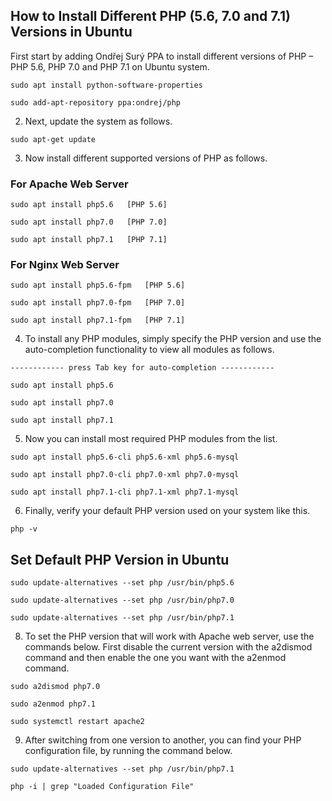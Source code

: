 
## How to Install Different PHP (5.6, 7.0 and 7.1) Versions in Ubuntu

First start by adding Ondřej Surý PPA to install different versions of PHP – PHP 5.6, PHP 7.0 and PHP 7.1 on Ubuntu system.

`sudo apt install python-software-properties`

`sudo add-apt-repository ppa:ondrej/php`

2. Next, update the system as follows.

`sudo apt-get update`

3. Now install different supported versions of PHP as follows.

### For Apache Web Server

`sudo apt install php5.6   [PHP 5.6]`

`sudo apt install php7.0   [PHP 7.0]`

`sudo apt install php7.1   [PHP 7.1]`

### For Nginx Web Server

`sudo apt install php5.6-fpm   [PHP 5.6]`

`sudo apt install php7.0-fpm   [PHP 7.0]`

`sudo apt install php7.1-fpm   [PHP 7.1]`

4. To install any PHP modules, simply specify the PHP version and use the auto-completion functionality to view all modules as follows.

`------------ press Tab key for auto-completion ------------ `

`sudo apt install php5.6`

`sudo apt install php7.0`

`sudo apt install php7.1`


5. Now you can install most required PHP modules from the list.

`sudo apt install php5.6-cli php5.6-xml php5.6-mysql`

`sudo apt install php7.0-cli php7.0-xml php7.0-mysql `

`sudo apt install php7.1-cli php7.1-xml php7.1-mysql`

6. Finally, verify your default PHP version used on your system like this.

`php -v `

## Set Default PHP Version in Ubuntu

`sudo update-alternatives --set php /usr/bin/php5.6`

`sudo update-alternatives --set php /usr/bin/php7.0`

`sudo update-alternatives --set php /usr/bin/php7.1`

8. To set the PHP version that will work with Apache web server, use the commands below. First disable the current version with the a2dismod command and then enable the one you want with the a2enmod command.

`sudo a2dismod php7.0`

`sudo a2enmod php7.1`

`sudo systemctl restart apache2`

9. After switching from one version to another, you can find your PHP configuration file, by running the command below.

`sudo update-alternatives --set php /usr/bin/php7.1`

`php -i | grep "Loaded Configuration File"`




















